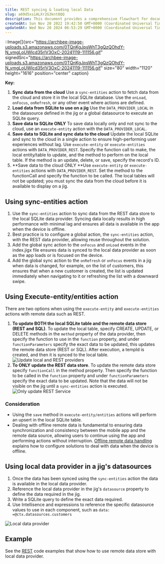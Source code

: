 ```yaml
---
title: REST syncing & loading local Data
slug: a69d5xsiALXr2G3knt8QQ
description: This document provides a comprehensive flowchart for documenting and versioning code changes, offering a step-by-step visual guide from coding to merging changes. It emphasizes the importance of adhering to proper documentation and version control practic
createdAt: Sun Nov 20 2022 19:42:50 GMT+0000 (Coordinated Universal Time)
updatedAt: Wed Nov 20 2024 06:53:29 GMT+0000 (Coordinated Universal Time)
---
```


::Image[]{src="https://archbee-image-uploads.s3.amazonaws.com/0TQnKgJpsWhT3gQzQOhdY-N_vmgLoUWIcd35rlV3OxC-20241119-111156.gif" signedSrc="https://archbee-image-uploads.s3.amazonaws.com/0TQnKgJpsWhT3gQzQOhdY-N_vmgLoUWIcd35rlV3OxC-20241119-111156.gif" size="80" width="1120" height="1616" position="center" caption}

**Key:**

1. **Sync data from the cloud**
   Use a `sync-entities` action to fetch data from the cloud and store it in the local SQLite database.&#x20;
   Use the `onLoad`, `onFocus`, `onRefresh`, or any other event where actions are defined.&#x20;
2. **Load data from SQLite to use on a jig**
   Use the `DATA_PROVIDER_LOCAL` in the datasource defined in the jig or a global datasource to execute an SQLite query.&#x20;
3. **Save data to SQLite ONLY**
   To save data locally only and not sync to the cloud, use an `execute-entity` action with the `DATA_PROVIDER_LOCAL`.
4. **Save data to SQLite and sync data to the cloud**
   Update the local SQLite and sync to the cloud in a single action to ensure high-performing user experiences without lag.
   Use `execute-entity` or `execute-entities` actions with `DATA_PROVIDER_REST`.
   Specify the function call to make, the local entity/table to update, and the method to perform on the local table. If the method is an update, delete, or save, specify the record's ID.
5. **Save data to the cloud ONLY
   **Use `execute-entity` or `execute-entities` actions with `DATA_PROVIDER_REST`. Set the method to the functionCall and specify the function to be called. The local tables will not be updated; you must sync the data from the cloud before it is available to display on a jig.

## Using sync-entities action

1. Use the `sync-entities` action to sync data from the REST data store to the local SQLite data provider. Syncing data locally results in high performance with minimal lag and ensures all data is available in the app when the device is offline.&#x20;
2. Best practice is to configure a global action, the `sync-entities` action, with the REST data provider, allowing reuse throughout the solution.&#x20;
3. Add the global sync action to the `onFocus` and `onLoad` events in the index.jigx file ensures data is synced to the local data provider as soon as the app loads or is focused on the device.&#x20;
4. Add the global sync action to the `onRefresh` or `onFocus` events in a jig when data is changed, for example, on the list of customers, this ensures that when a new customer is created, the list is updated immediately when navigating to it or refreshing the list with a downward swipe.&#x20;

## Using Execute-entity/entities action

There are two options when using the `execute-entity` and `execute-entities` actions with remote data such as REST.

1. **To update BOTH the local SQLite table and the remote data store (REST and SQL)**. To update the local table, specify CREATE, UPDATE, or DELETE methods in the `method` property of the data provider, then specify the function to use in the `function` property, and under `functionParameters` specify the exact data to be updated, this updates the remote data store (REST or SQL). After execution, a tempId is created, and then it is synced to the local table.
   ![Update local and REST providers](https://archbee-image-uploads.s3.amazonaws.com/0TQnKgJpsWhT3gQzQOhdY-nhCYMsKm3RQVSSIvIdezV-20241119-082823.png "Update local and REST providers")
2. **To ONLY update the REST data store**. To update the remote data store specify `functionCall` in the method property. Then specify the function to be called in the `function` property and under `functionParameters` specify the exact data to be updated. Note that the data will not be visible on the jig until a `sync-entities` action is executed.
   ![Only update REST Service](https://archbee-image-uploads.s3.amazonaws.com/x7vdIDH6-ScTprfmi2XXX/Aydt1Db7pcSqGqWAF9wtY_rest-restonly-execentity.png "Only update REST Service")

### Consideration

- Using the `save` method in `execute-entity/entities` actions will perform an upsert in the local SQLite table.&#x20;
- Dealing with offline remote data is fundamental to ensuring data synchronization and consistency between the mobile app and the remote data source, allowing users to continue using the app and performing actions without interruption. [Offline remote data handling](<./../../Offline remote data handling.md>) explains how to configure solutions to deal with data when the device is offline.

## Using local data provider in a jig's datasources

1. Once the data has been synced using the `sync-entities` action the data is available in the local data provider.
2. Reference the local data provider in the jig's `datasource` property to define the data required in the jig.
3. Write a SQLite query to define the exact data required.
4. Use Intellisence and expressions to reference the specific datasource values to use in each component, such as `data: =@ctx.datasources.customers`

![Local data provider ](https://archbee-image-uploads.s3.amazonaws.com/x7vdIDH6-ScTprfmi2XXX/YU-9h42X5xPRI1t_zBBsq_rest-localdatasource.png "Local data provider ")

## Example

See the [REST]() code examples that show how to use remote data store with local data provider.
